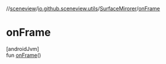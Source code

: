 //[sceneview](../../../index.md)/[io.github.sceneview.utils](../index.md)/[SurfaceMirorer](index.md)/[onFrame](on-frame.md)

# onFrame

[androidJvm]\
fun [onFrame](on-frame.md)()
